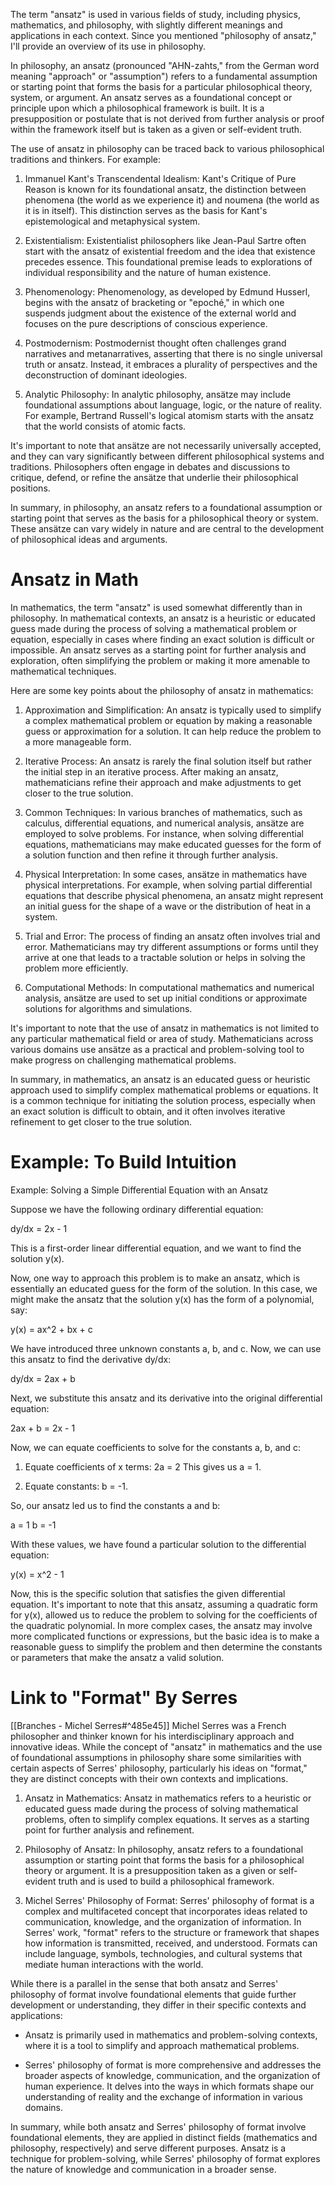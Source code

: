 The term "ansatz" is used in various fields of study, including physics, mathematics, and philosophy, with slightly different meanings and applications in each context. Since you mentioned "philosophy of ansatz," I'll provide an overview of its use in philosophy.

In philosophy, an ansatz (pronounced "AHN-zahts," from the German word meaning "approach" or "assumption") refers to a fundamental assumption or starting point that forms the basis for a particular philosophical theory, system, or argument. An ansatz serves as a foundational concept or principle upon which a philosophical framework is built. It is a presupposition or postulate that is not derived from further analysis or proof within the framework itself but is taken as a given or self-evident truth.

The use of ansatz in philosophy can be traced back to various philosophical traditions and thinkers. For example:

1. Immanuel Kant's Transcendental Idealism: Kant's Critique of Pure Reason is known for its foundational ansatz, the distinction between phenomena (the world as we experience it) and noumena (the world as it is in itself). This distinction serves as the basis for Kant's epistemological and metaphysical system.

2. Existentialism: Existentialist philosophers like Jean-Paul Sartre often start with the ansatz of existential freedom and the idea that existence precedes essence. This foundational premise leads to explorations of individual responsibility and the nature of human existence.

3. Phenomenology: Phenomenology, as developed by Edmund Husserl, begins with the ansatz of bracketing or "epoché," in which one suspends judgment about the existence of the external world and focuses on the pure descriptions of conscious experience.

4. Postmodernism: Postmodernist thought often challenges grand narratives and metanarratives, asserting that there is no single universal truth or ansatz. Instead, it embraces a plurality of perspectives and the deconstruction of dominant ideologies.

5. Analytic Philosophy: In analytic philosophy, ansätze may include foundational assumptions about language, logic, or the nature of reality. For example, Bertrand Russell's logical atomism starts with the ansatz that the world consists of atomic facts.

It's important to note that ansätze are not necessarily universally accepted, and they can vary significantly between different philosophical systems and traditions. Philosophers often engage in debates and discussions to critique, defend, or refine the ansätze that underlie their philosophical positions.

In summary, in philosophy, an ansatz refers to a foundational assumption or starting point that serves as the basis for a philosophical theory or system. These ansätze can vary widely in nature and are central to the development of philosophical ideas and arguments.

# Ansatz in Math
In mathematics, the term "ansatz" is used somewhat differently than in philosophy. In mathematical contexts, an ansatz is a heuristic or educated guess made during the process of solving a mathematical problem or equation, especially in cases where finding an exact solution is difficult or impossible. An ansatz serves as a starting point for further analysis and exploration, often simplifying the problem or making it more amenable to mathematical techniques.

Here are some key points about the philosophy of ansatz in mathematics:

1. Approximation and Simplification: An ansatz is typically used to simplify a complex mathematical problem or equation by making a reasonable guess or approximation for a solution. It can help reduce the problem to a more manageable form.

2. Iterative Process: An ansatz is rarely the final solution itself but rather the initial step in an iterative process. After making an ansatz, mathematicians refine their approach and make adjustments to get closer to the true solution.

3. Common Techniques: In various branches of mathematics, such as calculus, differential equations, and numerical analysis, ansätze are employed to solve problems. For instance, when solving differential equations, mathematicians may make educated guesses for the form of a solution function and then refine it through further analysis.

4. Physical Interpretation: In some cases, ansätze in mathematics have physical interpretations. For example, when solving partial differential equations that describe physical phenomena, an ansatz might represent an initial guess for the shape of a wave or the distribution of heat in a system.

5. Trial and Error: The process of finding an ansatz often involves trial and error. Mathematicians may try different assumptions or forms until they arrive at one that leads to a tractable solution or helps in solving the problem more efficiently.

6. Computational Methods: In computational mathematics and numerical analysis, ansätze are used to set up initial conditions or approximate solutions for algorithms and simulations.

It's important to note that the use of ansatz in mathematics is not limited to any particular mathematical field or area of study. Mathematicians across various domains use ansätze as a practical and problem-solving tool to make progress on challenging mathematical problems.

In summary, in mathematics, an ansatz is an educated guess or heuristic approach used to simplify complex mathematical problems or equations. It is a common technique for initiating the solution process, especially when an exact solution is difficult to obtain, and it often involves iterative refinement to get closer to the true solution.

# Example: To Build Intuition


Example: Solving a Simple Differential Equation with an Ansatz

Suppose we have the following ordinary differential equation:

dy/dx = 2x - 1

This is a first-order linear differential equation, and we want to find the solution y(x).

Now, one way to approach this problem is to make an ansatz, which is essentially an educated guess for the form of the solution. In this case, we might make the ansatz that the solution y(x) has the form of a polynomial, say:

y(x) = ax^2 + bx + c

We have introduced three unknown constants a, b, and c. Now, we can use this ansatz to find the derivative dy/dx:

dy/dx = 2ax + b

Next, we substitute this ansatz and its derivative into the original differential equation:

2ax + b = 2x - 1

Now, we can equate coefficients to solve for the constants a, b, and c:

1. Equate coefficients of x terms: 2a = 2
   This gives us a = 1.

2. Equate constants: b = -1.

So, our ansatz led us to find the constants a and b:

a = 1
b = -1

With these values, we have found a particular solution to the differential equation:

y(x) = x^2 - 1

Now, this is the specific solution that satisfies the given differential equation. It's important to note that this ansatz, assuming a quadratic form for y(x), allowed us to reduce the problem to solving for the coefficients of the quadratic polynomial. In more complex cases, the ansatz may involve more complicated functions or expressions, but the basic idea is to make a reasonable guess to simplify the problem and then determine the constants or parameters that make the ansatz a valid solution.

# Link to "Format" By Serres

[[Branches - Michel Serres#^485e45]]
Michel Serres was a French philosopher and thinker known for his interdisciplinary approach and innovative ideas. While the concept of "ansatz" in mathematics and the use of foundational assumptions in philosophy share some similarities with certain aspects of Serres' philosophy, particularly his ideas on "format," they are distinct concepts with their own contexts and implications.

1. Ansatz in Mathematics: Ansatz in mathematics refers to a heuristic or educated guess made during the process of solving mathematical problems, often to simplify complex equations. It serves as a starting point for further analysis and refinement.

2. Philosophy of Ansatz: In philosophy, ansatz refers to a foundational assumption or starting point that forms the basis for a philosophical theory or argument. It is a presupposition taken as a given or self-evident truth and is used to build a philosophical framework.

3. Michel Serres' Philosophy of Format: Serres' philosophy of format is a complex and multifaceted concept that incorporates ideas related to communication, knowledge, and the organization of information. In Serres' work, "format" refers to the structure or framework that shapes how information is transmitted, received, and understood. Formats can include language, symbols, technologies, and cultural systems that mediate human interactions with the world.

While there is a parallel in the sense that both ansatz and Serres' philosophy of format involve foundational elements that guide further development or understanding, they differ in their specific contexts and applications:

- Ansatz is primarily used in mathematics and problem-solving contexts, where it is a tool to simplify and approach mathematical problems.

- Serres' philosophy of format is more comprehensive and addresses the broader aspects of knowledge, communication, and the organization of human experience. It delves into the ways in which formats shape our understanding of reality and the exchange of information in various domains.

In summary, while both ansatz and Serres' philosophy of format involve foundational elements, they are applied in distinct fields (mathematics and philosophy, respectively) and serve different purposes. Ansatz is a technique for problem-solving, while Serres' philosophy of format explores the nature of knowledge and communication in a broader sense.

